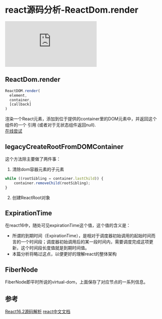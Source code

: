 # react源码分析-ReactDom.render
![原型图](https://github.com/luke93h/git-blog/blob/master/imgs/reactDom.pdf)
## ReactDom.render
```jsx
ReactDOM.render(
  element,
  container,
  [callback]
)
```
渲染一个React元素，添加到位于提供的container里的DOM元素中，并返回这个组件的一个 引用 (或者对于无状态组件返回null).  
[在线尝试](https://codesandbox.io/s/v629p1y197)

## legacyCreateRootFromDOMContainer
这个方法除主要做了两件事：
1. 清除dom容器元素的子元素
```jsx
while ((rootSibling = container.lastChild)) {
    container.removeChild(rootSibling);
}
```
2. 创建ReactRoot对象
## ExpirationTime
在react16中，随处可见expirationTime这个值，这个值的含义是：  
- 所谓的到期时间（ExpirationTime），是相对于调度器初始调用的起始时间而言的一个时间段；调度器初始调用后的某一段时间内，需要调度完成这项更新，这个时间段长度值就是到期时间值。  
- 本篇分析将略过这点，以便更好的理解react的整体架构
## FiberNode
FiberNode即平时所说的virtual-dom，上面保存了对应节点的一系列信息。
## 参考
[React16.2源码解析](https://juejin.im/post/5b1b4daff265da6e0f70b5a9)
[react中文文档](https://doc.react-china.org/docs/react-dom.html#render)
